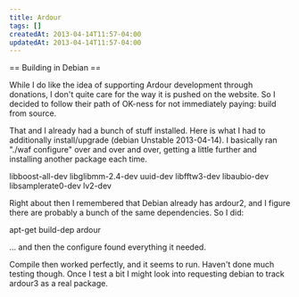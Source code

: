 ```yaml
---
title: Ardour
tags: []
createdAt: 2013-04-14T11:57-04:00
updatedAt: 2013-04-14T11:57-04:00
---
```


== Building in Debian ==

While I do like the idea of supporting Ardour development through donations, I don't quite care for the way it is pushed on the website. So I decided to follow their path of OK-ness for not immediately paying: build from source.



That and I already had a bunch of stuff installed. Here is what I had to additionally install/upgrade (debian Unstable 2013-04-14). I basically ran "./waf configure" over and over and over, getting a little further and installing another package each time.

libboost-all-dev
libglibmm-2.4-dev
uuid-dev
libfftw3-dev
libaubio-dev
libsamplerate0-dev
lv2-dev

Right about then I remembered that Debian already has ardour2, and I figure there are probably a bunch of the same dependencies. So I did:

  apt-get build-dep ardour

... and then the configure found everything it needed.

Compile then worked perfectly, and it seems to run. Haven't done much testing though. Once I test a bit I might look into requesting debian to track ardour3 as a real package.

